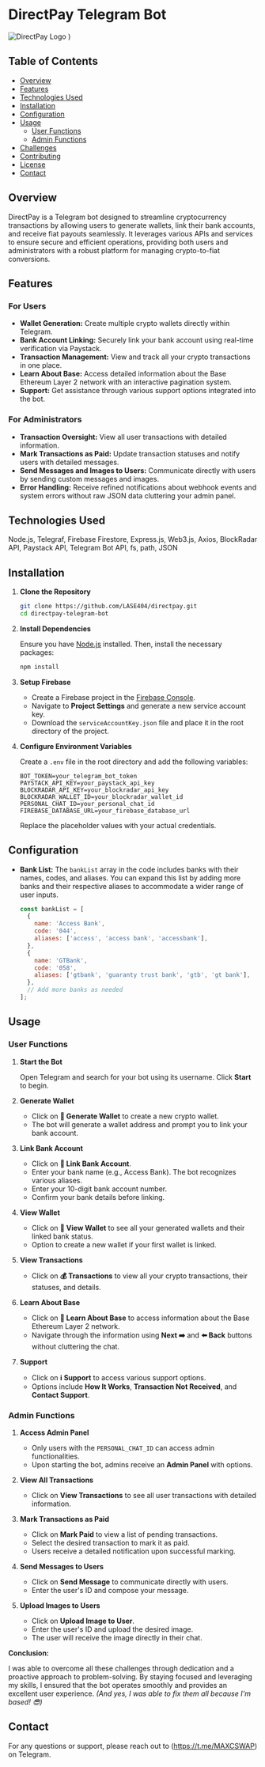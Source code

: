 # DirectPay Telegram Bot

![DirectPay Logo](![image](https://github.com/user-attachments/assets/51634f65-3994-4628-8888-6f77f8d50d24)
)
)

## Table of Contents

- [Overview](#overview)
- [Features](#features)
- [Technologies Used](#technologies-used)
- [Installation](#installation)
- [Configuration](#configuration)
- [Usage](#usage)
  - [User Functions](#user-functions)
  - [Admin Functions](#admin-functions)
- [Challenges](#challenges)
- [Contributing](#contributing)
- [License](#license)
- [Contact](#contact)

## Overview

DirectPay is a Telegram bot designed to streamline cryptocurrency transactions by allowing users to generate wallets, link their bank accounts, and receive fiat payouts seamlessly. It leverages various APIs and services to ensure secure and efficient operations, providing both users and administrators with a robust platform for managing crypto-to-fiat conversions.

## Features

### For Users

- **Wallet Generation:** Create multiple crypto wallets directly within Telegram.
- **Bank Account Linking:** Securely link your bank account using real-time verification via Paystack.
- **Transaction Management:** View and track all your crypto transactions in one place.
- **Learn About Base:** Access detailed information about the Base Ethereum Layer 2 network with an interactive pagination system.
- **Support:** Get assistance through various support options integrated into the bot.

### For Administrators

- **Transaction Oversight:** View all user transactions with detailed information.
- **Mark Transactions as Paid:** Update transaction statuses and notify users with detailed messages.
- **Send Messages and Images to Users:** Communicate directly with users by sending custom messages and images.
- **Error Handling:** Receive refined notifications about webhook events and system errors without raw JSON data cluttering your admin panel.

## Technologies Used

Node.js, Telegraf, Firebase Firestore, Express.js, Web3.js, Axios, BlockRadar API, Paystack API, Telegram Bot API, fs, path, JSON

## Installation

1. **Clone the Repository**

   ```bash
   git clone https://github.com/LASE404/directpay.git
   cd directpay-telegram-bot
   ```

2. **Install Dependencies**

   Ensure you have [Node.js](https://nodejs.org/) installed. Then, install the necessary packages:

   ```bash
   npm install
   ```

3. **Setup Firebase**

   - Create a Firebase project in the [Firebase Console](https://console.firebase.google.com/).
   - Navigate to **Project Settings** and generate a new service account key.
   - Download the `serviceAccountKey.json` file and place it in the root directory of the project.

4. **Configure Environment Variables**

   Create a `.env` file in the root directory and add the following variables:

   ```env
   BOT_TOKEN=your_telegram_bot_token
   PAYSTACK_API_KEY=your_paystack_api_key
   BLOCKRADAR_API_KEY=your_blockradar_api_key
   BLOCKRADAR_WALLET_ID=your_blockradar_wallet_id
   PERSONAL_CHAT_ID=your_personal_chat_id
   FIREBASE_DATABASE_URL=your_firebase_database_url
   ```

   Replace the placeholder values with your actual credentials.

## Configuration

- **Bank List:** The `bankList` array in the code includes banks with their names, codes, and aliases. You can expand this list by adding more banks and their respective aliases to accommodate a wider range of user inputs.

  ```javascript
  const bankList = [
    {
      name: 'Access Bank',
      code: '044',
      aliases: ['access', 'access bank', 'accessbank'],
    },
    {
      name: 'GTBank',
      code: '058',
      aliases: ['gtbank', 'guaranty trust bank', 'gtb', 'gt bank'],
    },
    // Add more banks as needed
  ];
  ```

## Usage

### User Functions

1. **Start the Bot**

   Open Telegram and search for your bot using its username. Click **Start** to begin.

2. **Generate Wallet**

   - Click on **💼 Generate Wallet** to create a new crypto wallet.
   - The bot will generate a wallet address and prompt you to link your bank account.

3. **Link Bank Account**

   - Click on **🏦 Link Bank Account**.
   - Enter your bank name (e.g., Access Bank). The bot recognizes various aliases.
   - Enter your 10-digit bank account number.
   - Confirm your bank details before linking.

4. **View Wallet**

   - Click on **💼 View Wallet** to see all your generated wallets and their linked bank status.
   - Option to create a new wallet if your first wallet is linked.

5. **View Transactions**

   - Click on **💰 Transactions** to view all your crypto transactions, their statuses, and details.

6. **Learn About Base**

   - Click on **📘 Learn About Base** to access information about the Base Ethereum Layer 2 network.
   - Navigate through the information using **Next ➡️** and **⬅️ Back** buttons without cluttering the chat.

7. **Support**

   - Click on **ℹ️ Support** to access various support options.
   - Options include **How It Works**, **Transaction Not Received**, and **Contact Support**.

### Admin Functions

1. **Access Admin Panel**

   - Only users with the `PERSONAL_CHAT_ID` can access admin functionalities.
   - Upon starting the bot, admins receive an **Admin Panel** with options.

2. **View All Transactions**

   - Click on **View Transactions** to see all user transactions with detailed information.

3. **Mark Transactions as Paid**

   - Click on **Mark Paid** to view a list of pending transactions.
   - Select the desired transaction to mark it as paid.
   - Users receive a detailed notification upon successful marking.

4. **Send Messages to Users**

   - Click on **Send Message** to communicate directly with users.
   - Enter the user's ID and compose your message.

5. **Upload Images to Users**

   - Click on **Upload Image to User**.
   - Enter the user's ID and upload the desired image.
   - The user will receive the image directly in their chat.

**Conclusion:**

I was able to overcome all these challenges through dedication and a proactive approach to problem-solving. By staying focused and leveraging my skills, I ensured that the bot operates smoothly and provides an excellent user experience. *(And yes, I was able to fix them all because I'm based! 😎)*


## Contact

For any questions or support, please reach out to (https://t.me/MAXCSWAP) on Telegram.

```
